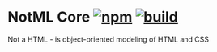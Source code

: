 # NotML Core [![npm][npmbadge]][npm] [![build][badge]][actions]

Not a HTML - is object-oriented modeling of HTML and CSS

[npmbadge]: https://img.shields.io/npm/v/@notml/core

[npm]: https://www.npmjs.com/package/@notml/core

[badge]: https://github.com/nodutilus/notml/actions/workflows/main.yml/badge.svg

[actions]: https://github.com/nodutilus/notml/actions
